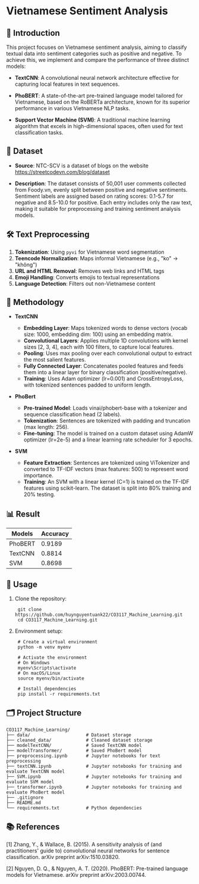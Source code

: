 # **Vietnamese Sentiment Analysis**

## 📝 **Introduction**
This project focuses on Vietnamese sentiment analysis, aiming to classify textual data into sentiment categories such as positive and negative. To achieve this, we implement and compare the performance of three distinct models:

- **TextCNN**: A convolutional neural network architecture effective for capturing local features in text sequences.

- **PhoBERT**: A state-of-the-art pre-trained language model tailored for Vietnamese, based on the RoBERTa architecture, known for its superior performance in various Vietnamese NLP tasks.

- **Support Vector Machine (SVM)**: A traditional machine learning algorithm that excels in high-dimensional spaces, often used for text classification tasks.

## 📁 **Dataset**

- **Source**: NTC-SCV is a dataset of blogs on the website https://streetcodevn.com/blog/dataset

- **Description**: The dataset consists of 50,001 user comments collected from Foody.vn, evenly split between positive and negative sentiments. Sentiment labels are assigned based on rating scores: 0.1-5.7 for negative and 8.5-10.0 for positive. Each entry includes only the raw text, making it suitable for preprocessing and training sentiment analysis models.

## 🛠️ Text Preprocessing

1. **Tokenization**: Using `pyvi` for Vietnamese word segmentation
2. **Teencode Normalization**: Maps informal Vietnamese (e.g., "ko" → "không")
3. **URL and HTML Removal**: Removes web links and HTML tags
4. **Emoji Handling**: Converts emojis to textual representations
5. **Language Detection**: Filters out non-Vietnamese content

## 🧠 **Methodology**

- **TextCNN**
    
    - **Embedding Layer**: Maps tokenized words to dense vectors (vocab size: 1000, embedding dim: 100) using an embedding matrix.
    - **Convolutional Layers**: Applies multiple 1D convolutions with kernel sizes [2, 3, 4], each with 100 filters, to capture local features.
    - **Pooling**: Uses max pooling over each convolutional output to extract the most salient features.
    - **Fully Connected Layer**: Concatenates pooled features and feeds them into a linear layer for binary classification (positive/negative).
    - **Training**: Uses Adam optimizer (lr=0.001) and CrossEntropyLoss, with tokenized sentences padded to uniform length.

- **PhoBert**

    - **Pre-trained Model**: Loads vinai/phobert-base with a tokenizer and sequence classification head (2 labels).
    - **Tokenization**: Sentences are tokenized with padding and truncation (max length: 256).
    - **Fine-tuning**: The model is trained on a custom dataset using AdamW optimizer (lr=2e-5) and a linear learning rate scheduler for 3 epochs.

- **SVM**

    - **Feature Extraction**: Sentences are tokenized using ViTokenizer and converted to TF-IDF vectors (max features: 500) to represent word importance.
    - **Training**: An SVM with a linear kernel (C=1) is trained on the TF-IDF features using scikit-learn. The dataset is split into 80% training and 20% testing.

## 📊 **Result**

| Models | Accuracy |
|--------|----------|
| PhoBERT | 0.9189   |
| TextCNN |  0.8814 | 
| SVM | 0.8698 | 

## 🚀 **Usage**

1. Clone the repository:

        git clone https://github.com/huynguyentuank22/CO3117_Machine_Learning.git
        cd CO3117_Machine_Learning.git

2. Environment setup:

        # Create a virtual environment
        python -m venv myenv

        # Activate the environment
        # On Windows
        myenv\Scripts\activate
        # On macOS/Linux
        source myenv/bin/activate

        # Install dependencies
        pip install -r requirements.txt

## 🗂️ **Project Structure**

```
CO3117_Machine_Learning/
├── data/                     # Dataset storage
├── cleaned_data/             # Cleaned dataset storage
├── modelTextCNN/             # Saved TextCNN model
├── modelTransformer/         # Saved PhoBert model
├── preprocessing.ipynb       # Jupyter notebooks for text preprocessing
├── textCNN.ipynb             # Jupyter notebooks for training and evaluate TextCNN model
├── SVM.ipynb                 # Jupyter notebooks for training and evaluate SVM model
├── transformer.ipynb         # Jupyter notebooks for training and evaluate PhoBert model
├── .gitignore
├── README.md
└── requirements.txt          # Python dependencies
```

## 📚 References

[1] Zhang, Y., & Wallace, B. (2015). A sensitivity analysis of (and practitioners' guide to) convolutional neural networks for sentence classification. arXiv preprint arXiv:1510.03820.

[2] Nguyen, D. Q., & Nguyen, A. T. (2020). PhoBERT: Pre-trained language models for Vietnamese. arXiv preprint arXiv:2003.00744.
